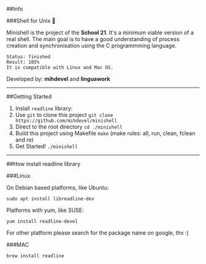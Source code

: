 ##Info

###Shell for Unix 👹

Minishell is the project of the **School 21**. It's a minimum viable version of a real shell. 
The main goal is to have a good understanding of process creation and synchronisation using the C programmming language.

    Status: finished
    Result: 105%
    It is compatible with Linux and Mac OS.

Developed by: **mihdevel** and **linguawork**
***

##Getting Started

1. Inslall `readline` library:
2. Use `git` to clone this project `git clone https://github.com/mihdevel/minishell`
4. Direct to the root directory `cd ./minishell`
5. Build this project using Makefile `make` (make rules: all, run, clean, fclean and re)
6. Get Started! `./minishell`
***

##How install readline library

###Linux

On Debian based platforms, like Ubuntu:

    sudo apt install libreadline-dev

Platforms with yum, like SUSE:

    yum install readline-devel

For other platform please search for the package name on google, thx :)

###MAC

    brew install readline
